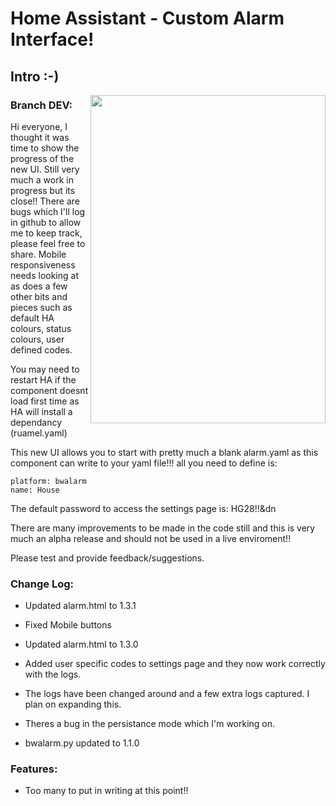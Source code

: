 # Home Assistant - Custom Alarm Interface!
## Intro :-)
<img align="right" width="376.5" height="525" src="https://github.com/gazoscalvertos/Hass-Custom-Alarm/blob/master/BTC.png">

### Branch DEV:
Hi everyone, I thought it was time to show the progress of the new UI. Still very much a work in progress but its close!! There are bugs which I'll log in github to allow me to keep track, please feel free to share. Mobile responsiveness needs looking at as does a few other bits and pieces such as default HA colours, status colours, user defined codes.

You may need to restart HA if the component doesnt load first time as HA will install a dependancy (ruamel.yaml)

This new UI allows you to start with pretty much a blank alarm.yaml as this component can write to your yaml file!!! all you need to define is:

```
platform: bwalarm
name: House
```

The default password to access the settings page is: HG28!!&dn

There are many improvements to be made in the code still and this is very much an alpha release and should not be used in a live enviroment!!

Please test and provide feedback/suggestions.

### Change Log:
- Updated alarm.html to 1.3.1
- Fixed Mobile buttons

- Updated alarm.html to 1.3.0
- Added user specific codes to settings page and they now work correctly with the logs.
- The logs have been changed around and a few extra logs captured. I plan on expanding this.
- Theres a bug in the persistance mode which I'm working on.
- bwalarm.py updated to 1.1.0


### Features:
- Too many to put in writing at this point!!
